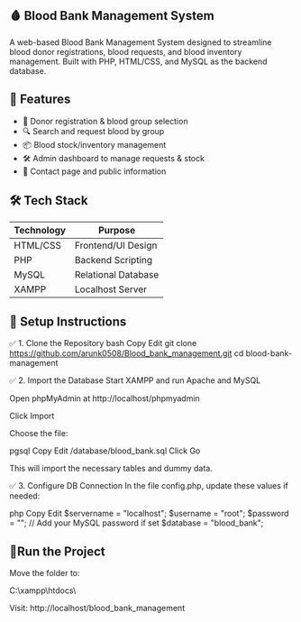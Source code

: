 ## 🩸 Blood Bank Management System
A web-based Blood Bank Management System designed to streamline blood donor registrations, blood requests, and blood inventory management. Built with PHP, HTML/CSS, and MySQL as the backend database.

## 📌 Features

- 👤 Donor registration & blood group selection
- 🔍 Search and request blood by group
- 📦 Blood stock/inventory management
- 🛠️ Admin dashboard to manage requests & stock
- 🧾 Contact page and public information

## 🛠️ Tech Stack

| Technology | Purpose             |
|------------|---------------------|
| HTML/CSS   | Frontend/UI Design  |
| PHP        | Backend Scripting   |
| MySQL      | Relational Database |
| XAMPP      | Localhost Server    |


## 💾 Setup Instructions
✅ 1. Clone the Repository
bash
Copy
Edit
git clone https://github.com/arunk0508/Blood_bank_management.git
cd blood-bank-management

✅ 2. Import the Database
Start XAMPP and run Apache and MySQL

Open phpMyAdmin at http://localhost/phpmyadmin

Click Import

Choose the file:

pgsql
Copy
Edit
/database/blood_bank.sql
Click Go

This will import the necessary tables and dummy data.

✅ 3. Configure DB Connection
In the file config.php, update these values if needed:

php
Copy
Edit
$servername = "localhost";
$username = "root";
$password = "";      // Add your MySQL password if set
$database = "blood_bank";

## 🚀Run the Project
Move the folder to:

C:\xampp\htdocs\

Visit:
http://localhost/blood_bank_management

